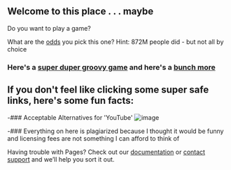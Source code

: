 ## Welcome to this place . . . maybe

Do you want to play a game?

What are the [odds](https://www.youtube.com/watch?v=dQw4w9WgXcQ) you pick this one? Hint: 872M people did - but not all by choice


### Here's a [super duper groovy game](https://chromedino.com/) and here's a [bunch more](https://www.coolmathgames.com/)

## If you don't feel like clicking some super safe links, here's some fun facts:

-### Acceptable Alternatives for 'YouTube'
![image](https://preview.redd.it/5adf7jkicq961.png?width=960&crop=smart&auto=webp&s=2ddff2cfd3fab712c3425cbf37dd5f8ca1dc3d2a)

-### Everything on here is plagiarized because I thought it would be funny and licensing fees are not something I can afford to think of


Having trouble with Pages? Check out our [documentation](https://docs.github.com/categories/github-pages-basics/) or [contact support](https://support.github.com/contact) and we’ll help you sort it out.
